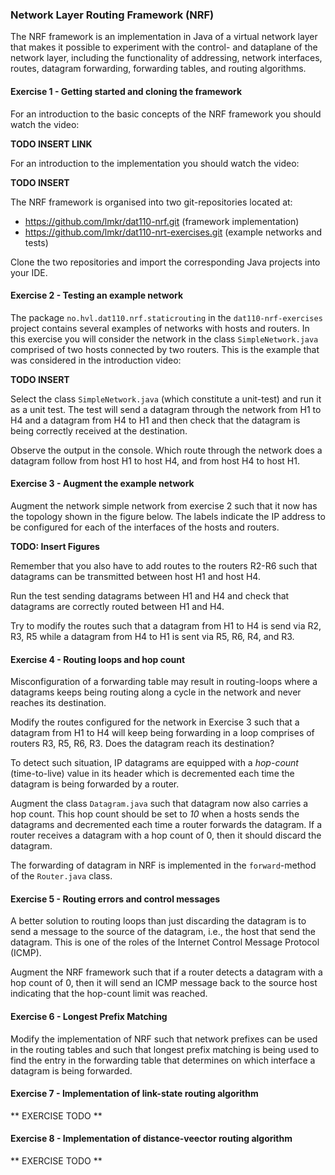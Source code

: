 ### Network Layer Routing Framework (NRF)

The NRF framework is an implementation in Java of a virtual network layer that makes it possible to experiment with the control- and dataplane of the network layer, including the functionality of addressing, network interfaces, routes, datagram forwarding, forwarding tables, and routing algorithms.

#### Exercise 1 - Getting started and cloning the framework

For an introduction to the basic concepts of the NRF framework you should watch the video:

**TODO INSERT LINK**

For an introduction to the implementation you should watch the video:

**TODO INSERT**

The NRF framework is organised into two git-repositories located at:

- https://github.com/lmkr/dat110-nrf.git (framework implementation)
- https://github.com/lmkr/dat110-nrt-exercises.git (example networks and tests)

Clone the two repositories and import the corresponding Java projects into your IDE.

#### Exercise 2 - Testing an example network

The package `no.hvl.dat110.nrf.staticrouting` in the `dat110-nrf-exercises` project contains several examples of networks with hosts and routers. In this exercise you will consider the network in the class `SimpleNetwork.java` comprised of two hosts connected by two routers. This is the example that was considered in the introduction video:

**TODO INSERT**

Select the class `SimpleNetwork.java` (which constitute a unit-test) and run it as a unit test. The test will send a datagram through the network from H1 to H4 and a datagram from H4 to H1 and then check that the datagram is being correctly received at the destination.

Observe the output in the console. Which route through the network does a datagram follow from host H1 to host H4, and from host H4 to host H1.

#### Exercise 3 - Augment the example network

Augment the network simple network from exercise 2 such that it now has the topology shown in the figure below. The labels indicate the IP address to be configured for each of the interfaces of the hosts and routers.

**TODO: Insert Figures**

Remember that you also have to add routes to the routers R2-R6 such that datagrams can be transmitted between host H1 and host H4.

Run the test sending datagrams between H1 and H4 and check that datagrams are correctly routed between H1 and H4.

Try to modify the routes such that a datagram from H1 to H4 is send via R2, R3, R5 while a datagram from H4 to H1 is sent via R5, R6, R4, and R3.

#### Exercise 4 - Routing loops and hop count

Misconfiguration of a forwarding table may result in routing-loops where a datagrams keeps being routing along a cycle in the network and never reaches its destination.

Modify the routes configured for the network in Exercise 3 such that a datagram from H1 to H4 will keep being forwarding in a loop comprises of routers R3, R5, R6, R3. Does the datagram reach its destination?

To detect such situation, IP datagrams are equipped with a *hop-count* (time-to-live) value in its header which is decremented each time the datagram is being forwarded by a router.

Augment the class `Datagram.java` such that datagram now also carries a hop count. This hop count should be set to *10* when a hosts sends the datagrams and decremented each time a router forwards the datagram. If a router receives a datagram with a hop count of 0, then it should discard the datagram.

The forwarding of datagram in NRF is implemented in the `forward`-method of the `Router.java` class.

#### Exercise 5 - Routing errors and control messages

A better solution to routing loops than just discarding the datagram is to send a message to the source of the datagram, i.e., the host that send the datagram. This is one of the roles of the Internet Control Message Protocol (ICMP).

Augment the NRF framework such that if a router detects a datagram with a hop count of 0, then it will send an ICMP message back to the source host indicating that the hop-count limit was reached.

#### Exercise 6 - Longest Prefix Matching

Modify the implementation of NRF such that network prefixes can be used in the routing tables and such that longest prefix matching is being used to find the entry in the forwarding table that determines on which interface a datagram is being forwarded.

#### Exercise 7 - Implementation of link-state routing algorithm

** EXERCISE TODO **

#### Exercise 8 - Implementation of distance-veector routing algorithm

** EXERCISE TODO **
